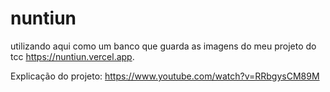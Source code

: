 # nuntiun
utilizando aqui como um banco que guarda as imagens do meu projeto do tcc https://nuntiun.vercel.app.

Explicação do projeto: https://www.youtube.com/watch?v=RRbgysCM89M

